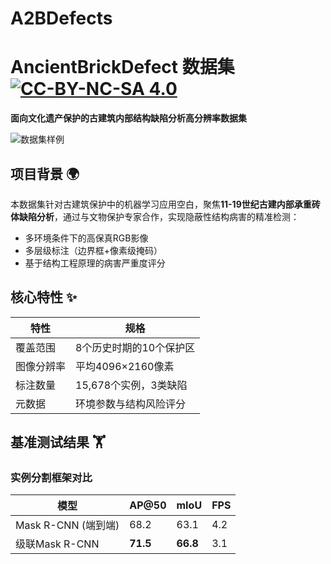 # A2BDefects

# AncientBrickDefect 数据集 [![CC-BY-NC-SA 4.0](https://img.shields.io/badge/许可证-CC%20BY--NC--SA%204.0-lightgrey.svg)](LICENSE)

**面向文化遗产保护的古建筑内部结构缺陷分析高分辨率数据集**

![数据集样例](samples.png)

## 项目背景 🌍
本数据集针对古建筑保护中的机器学习应用空白，聚焦**11-19世纪古建内部承重砖体缺陷分析**，通过与文物保护专家合作，实现隐蔽性结构病害的精准检测：

- 多环境条件下的高保真RGB影像
- 多层级标注（边界框+像素级掩码）
- 基于结构工程原理的病害严重度评分

## 核心特性 ✨
| 特性 | 规格 |
|-------|-------|
| 覆盖范围 | 8个历史时期的10个保护区 |
| 图像分辨率 | 平均4096×2160像素 |
| 标注数量 | 15,678个实例，3类缺陷 |
| 元数据 | 环境参数与结构风险评分 |

## 基准测试结果 🏋️
### 实例分割框架对比
| 模型 | AP@50 | mIoU | FPS |
|-------|-------|------|-----|
| Mask R-CNN (端到端) | 68.2 | 63.1 | 4.2 |
| 级联Mask R-CNN | **71.5** | **66.8** | 3.1 |
